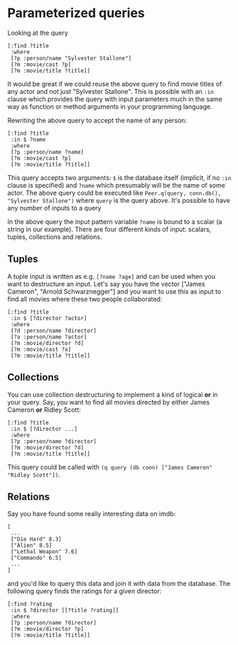 # Parameterized queries

Looking at the query

    [:find ?title
     :where 
     [?p :person/name "Sylvester Stallone"]
     [?m :movie/cast ?p]
     [?m :movie/title ?title]]

It would be great if we could reuse the above query to find movie
titles of any actor and not just "Sylvester Stallone". This is
possible with an `:in` clause which provides the query with input
parameters much in the same way as function or method arguments in
your programming language. 

Rewriting the above query to accept the name of any person:

    [:find ?title
     :in $ ?name
     :where 
     [?p :person/name ?name]
     [?m :movie/cast ?p]
     [?m :movie/title ?title]]

This query accepts two arguments: `$` is the database
itself (implicit, if no `:in` clause is specified) and `?name` which
presumably will be the name of some actor. The above query could be
executed like `Peer.q(query, conn.db(), "Sylvester Stallone")` where
`query` is the query above. It's possible to have any number of inputs
to a query

In the above query the input pattern variable `?name` is bound to a
scalar (a string in our example). There are four different kinds of
input: scalars, tuples, collections and relations.

## Tuples

A tuple input is written as e.g. `[?name ?age]` and can be used when
you want to destructure an input. Let's say you have the vector
["James Cameron", "Arnold Schwarznegger"] and you want to use this
as input to find all movies where these two people collaborated:

    [:find ?title
     :in $ [?director ?actor]
     :where 
     [?d :person/name ?director]
     [?a :person/name ?actor]
     [?m :movie/director ?d]
     [?m :movie/cast ?a]
     [?m :movie/title ?title]]

## Collections

You can use collection destructuring to implement a kind of logical **or** in your query. Say, you want to find all movies directed by either James Cameron **or** Ridley Scott:

    [:find ?title
     :in $ [?director ...]
     :where
     [?p :person/name ?director]
     [?m :movie/director ?d]
     [?m :movie/title ?title]]

This query could be called with `(q query (db conn) ["James Cameron" "Ridley Scott"])`.

## Relations

Say you have found some really interesting data on imdb:

    [
     ... 
     ["Die Hard" 8.3]
     ["Alien" 8.5] 
     ["Lethal Weapon" 7.6]
     ["Commando" 6.5]
     ...
    ]

and you'd like to query this data and join it with data from the database. The following query finds the ratings for a given director:

    [:find ?rating
     :in $ ?director [[?title ?rating]]
     :where 
     [?p :person/name ?director]
     [?m :movie/director ?p]
     [?m :movie/title ?title]]
